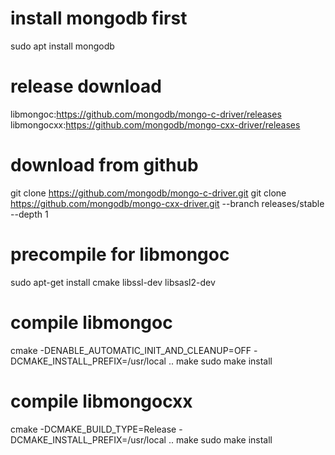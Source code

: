 # install mongodb first
sudo apt install mongodb

# release download
libmongoc:https://github.com/mongodb/mongo-c-driver/releases
libmongocxx:https://github.com/mongodb/mongo-cxx-driver/releases

# download from github
git clone https://github.com/mongodb/mongo-c-driver.git
git clone https://github.com/mongodb/mongo-cxx-driver.git --branch releases/stable --depth 1

# precompile for libmongoc
sudo apt-get install cmake libssl-dev libsasl2-dev

# compile libmongoc
cmake -DENABLE_AUTOMATIC_INIT_AND_CLEANUP=OFF -DCMAKE_INSTALL_PREFIX=/usr/local ..
make
sudo make install

# compile libmongocxx
cmake -DCMAKE_BUILD_TYPE=Release -DCMAKE_INSTALL_PREFIX=/usr/local ..
make
sudo make install